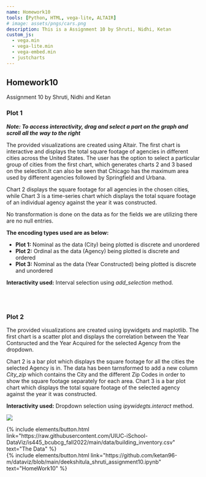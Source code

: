 ```yaml
---
name: Homework10
tools: [Python, HTML, vega-lite, ALTAIR]
# image: assets/pngs/cars.png
description: This is a Assignment 10 by Shruti, Nidhi, Ketan
custom_js:
  - vega.min
  - vega-lite.min
  - vega-embed.min
  - justcharts
---
```

## Homework10

Assignment 10 by Shruti, Nidhi and Ketan

### Plot 1
<!-- these are written in a combo of html and liquid --> 
***Note: To access interactivity, drag and select a part on the graph and scroll all the way to the right***

<p>The provided visualizations are created using Altair. The first chart is interactive and displays the total square footage of agencies in different cities across the United States. The user has the option to select a particular group of cities from the first chart, which generates charts 2 and 3 based on the selection.It can also be seen that Chicago has the maximum area used by different agencies followed by Springfield and Urbana.</p>
<p>Chart 2 displays the square footage for all agencies in the chosen cities, while Chart 3 is a time-series chart which displays the total square footage of an individual agency against the year it was constructed.</p>
<p>No transformation is done on the data as for the fields we are utilizing there are no null entries.</p>
<p><b>The encoding types used are as below:</b></p>
<ul>
    <li><b>Plot 1:</b> Nominal as the data (City) being plotted is discrete and unordered</li>
    <li><b>Plot 2:</b> Ordinal as the data (Agency) being plotted is discrete and ordered</li>
    <li><b>Plot 3:</b> Nominal as the data (Year Constructed) being plotted is discrete and unordered</li>
</ul>
<p><b>Interactivity used:</b> Interval selection using <i>add_selection</i> method.</p>


<vegachart schema-url="{{ site.baseurl }}/assets/json/SquareFootage.json" style="width: 100%"></vegachart>
<br />
<br />

### Plot 2

<p>The provided visualizations are created using ipywidgets and maplotlib. The first chart is a scatter plot and displays the correlation between the Year Contsructed and the Year Acquired for the selected Agency from the dropdown.</p>
<p>Chart 2 is a bar plot which displays the square footage for all the cities the selected Agency is in. The data has been tarnsformed to add a new column <i>City_zip</i> which contains the City and the different Zip Codes in order to show the square footage separately for each area. Chart 3 is a bar plot chart which displays the total square footage of the selected  agency against the year it was constructed.</p>

<p><b>Interactivity used:</b> Dropdown selection using <i>ipywidegts.interact</i> method.</p>


![]({{site.baseurl}}/assets/pngs/img.png)


<div class="left">
{% include elements/button.html link="https://raw.githubusercontent.com/UIUC-iSchool-DataViz/is445_bcubcg_fall2022/main/data/building_inventory.csv" text="The Data" %}
</div>

<div class="right">
{% include elements/button.html link="https://github.com/ketan96-m/dataviz/blob/main/deekshitula_shruti_assignment10.ipynb" text="HomeWork10" %}
</div>
